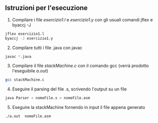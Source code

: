 ## Istruzioni per l'esecuzione

1. Compilare i file _esercizio1.l_ e _esercizio1.y_ con gli usuali comandi jflex e byaccj -J

``` bash
jflex esercizio1.l
byaccj -J esercizio1.y
```

2. Compilare tutti i file .java con javac

``` bash
javac *.java
```

3. Compilare il file _stackMachine.c_ con il comando gcc (verrà prodotto l'eseguibile _a.out_)

``` bash
gcc stackMachine.c
```

4. Eseguire il parsing del file .s, scrivendo l'output su un file

``` bash
java Parser < nomeFile.s > nomeFile.asm
```
5. Eseguire la stackMachine fornendo in input il file appena generato

``` bash
./a.out  nomeFile.asm
```
